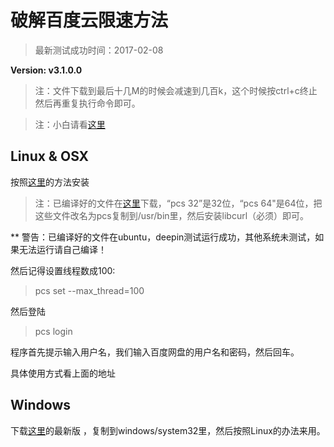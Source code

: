 # 破解百度云限速方法

> 最新测试成功时间：2017-02-08

**Version: v3.1.0.0**
> 注：文件下载到最后十几M的时候会减速到几百k，这个时候按ctrl+c终止然后再重复执行命令即可。



> 注：小白请看[这里](http://tieba.baidu.com/p/4922742135)

## Linux & OSX

按照[这里](https://github.com/GangZhuo/BaiduPCS)的方法安装

> 注：已编译好的文件在[这里](https://tpedutw-my.sharepoint.com/personal/redapple0204_tp_edu_tw/_layouts/15/onedrive.aspx?id=%2fpersonal%2fredapple0204_tp_edu_tw%2fDocuments%2f%E5%88%86%E4%BA%AB%2ftmp&FolderCTID=0x012000A5CA3BE026B1014B9EB822D90151DA44)下载，“pcs 32”是32位，“pcs 64"是64位，把这些文件改名为pcs复制到/usr/bin里，然后安装libcurl（必须）即可。

** 警告：已编译好的文件在ubuntu，deepin测试运行成功，其他系统未测试，如果无法运行请自己编译！

然后记得设置线程数成100:

>pcs set --max_thread=100

然后登陆

>pcs login

程序首先提示输入用户名，我们输入百度网盘的用户名和密码，然后回车。

具体使用方式看上面的地址
## Windows

下载[这里](https://github.com/GangZhuo/BaiduPCS/releases)的最新版 ，复制到windows/system32里，然后按照Linux的办法来用。
